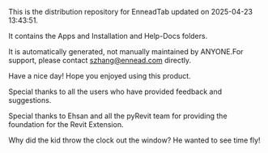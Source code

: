 This is the distribution repository for EnneadTab updated on 2025-04-23 13:43:51.

It contains the Apps and Installation and Help-Docs folders.

It is automatically generated, not manually maintained by ANYONE.For support, please contact szhang@ennead.com directly.

Have a nice day! Hope you enjoyed using this product.

Special thanks to all the users who have provided feedback and suggestions.

Special thanks to Ehsan and all the pyRevit team for providing the foundation for the Revit Extension.






Why did the kid throw the clock out the window? He wanted to see time fly!